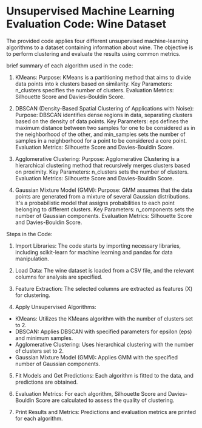 # Unsupervised Machine Learning Evaluation Code: Wine Dataset

The provided code applies four different unsupervised machine-learning algorithms to a dataset containing information about wine. The objective is to perform clustering and evaluate the results using common metrics.

brief summary of each algorithm used in the code:

1. KMeans:
Purpose: KMeans is a partitioning method that aims to divide data points into k clusters based on similarity.
Key Parameters: n_clusters specifies the number of clusters.
Evaluation Metrics: Silhouette Score and Davies-Bouldin Score.

2. DBSCAN (Density-Based Spatial Clustering of Applications with Noise):
Purpose: DBSCAN identifies dense regions in data, separating clusters based on the density of data points.
Key Parameters: eps defines the maximum distance between two samples for one to be considered as in the neighborhood of the other, and min_samples sets the number of samples in a neighborhood for a point to be considered a core point.
Evaluation Metrics: Silhouette Score and Davies-Bouldin Score.

3. Agglomerative Clustering:
Purpose: Agglomerative Clustering is a hierarchical clustering method that recursively merges clusters based on proximity.
Key Parameters: n_clusters sets the number of clusters.
Evaluation Metrics: Silhouette Score and Davies-Bouldin Score.

4. Gaussian Mixture Model (GMM):
Purpose: GMM assumes that the data points are generated from a mixture of several Gaussian distributions. It's a probabilistic model that assigns probabilities to each point belonging to different clusters.
Key Parameters: n_components sets the number of Gaussian components.
Evaluation Metrics: Silhouette Score and Davies-Bouldin Score.

Steps in the Code:

1. Import Libraries: The code starts by importing necessary libraries, including scikit-learn for machine learning and pandas for data manipulation.

2. Load Data: The wine dataset is loaded from a CSV file, and the relevant columns for analysis are specified.

3. Feature Extraction: The selected columns are extracted as features (X) for clustering.

4. Apply Unsupervised Algorithms:

- KMeans: Utilizes the KMeans algorithm with the number of clusters set to 2.
- DBSCAN: Applies DBSCAN with specified parameters for epsilon (eps) and minimum samples.
- Agglomerative Clustering: Uses hierarchical clustering with the number of clusters set to 2.
- Gaussian Mixture Model (GMM): Applies GMM with the specified number of Gaussian components.

5. Fit Models and Get Predictions: Each algorithm is fitted to the data, and predictions are obtained.

6. Evaluation Metrics:
For each algorithm, Silhouette Score and Davies-Bouldin Score are calculated to assess the quality of clustering.

7. Print Results and Metrics: Predictions and evaluation metrics are printed for each algorithm.



